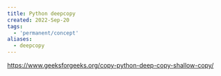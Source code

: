 ```yaml
---
title: Python deepcopy
created: 2022-Sep-20
tags:
  - 'permanent/concept'
aliases:
  - deepcopy
---
```


https://www.geeksforgeeks.org/copy-python-deep-copy-shallow-copy/



